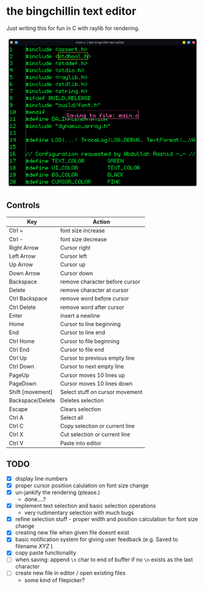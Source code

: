 # the bingchillin text editor

Just writing this for fun in C with raylib for rendering.

![image](screenshot.png)

## Controls


|Key              |Action                         |
|---------------- |-------------------------------|
|Ctrl =           |font size increase             |
|Ctrl -           |font size decrease             |
|Right Arrow      |Cursor right                   |
|Left Arrow       |Cursor left                    |
|Up Arrow         |Cursor up                      |
|Down Arrow       |Cursor down                    |
|Backspace        |remove character before cursor |
|Delete           |remove character at cursor     |
|Ctrl Backspace   |remove word before cursor      |
|Ctrl Delete      |remove word after cursor       |
|Enter            |insert a newline               |
|Home             |Cursor to line beginning       |
|End              |Cursor to line end             |
|Ctrl Home        |Cursor to file beginning       |
|Ctrl End         |Cursor to file end             |
|Ctrl Up          |Cursor to previous empty line  |
|Ctrl Down        |Cursor to next empty line      |
|PageUp           |Cursor moves 10 lines up       |
|PageDown         |Cursor moves 10 lines down     |
|Shift \[movement]|Select stuff on cursor movement|
|Backspace/Delete |Deletes selection              |
|Escape           |Clears selection               |
|Ctrl A           |Select all                     |
|Ctrl C           |Copy selection or current line |
|Ctrl X           |Cut selection or current line  |
|Ctrl V           |Paste into editor              |

## TODO

- [x] display line numbers
- [x] proper cursor position calulation on font size change
- [x] un-jankify the rendering (please.)
  - done....?
- [x] implement text selection and basic selection operations
  - very rudimentary selection with much bugs
- [x] refine selection stuff - proper width and position calculation for font size
  change
- [x] creating new file when given file doesnt exist
- [x] basic notification system for giving user feedback (e.g. Saved to filename *XYZ*
  )
- [x] copy paste functionality
- [ ] when saving: append `\n` char to end of buffer if no `\n` exists as the last
  character
- [ ] create new file in editor / open existing files
    - some kind of filepicker?
